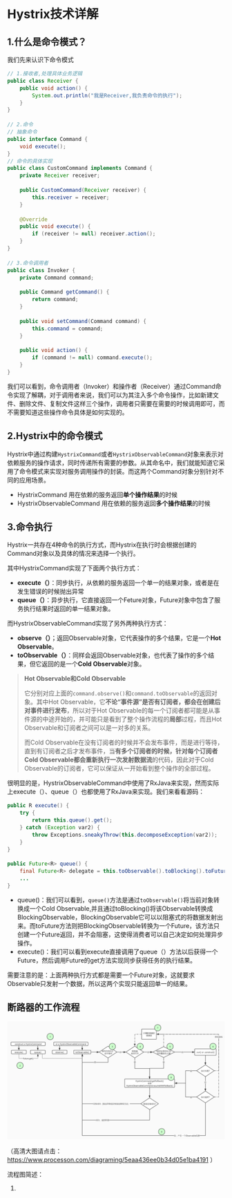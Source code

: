 # Hystrix技术详解

## 1.什么是命令模式？

我们先来认识下命令模式

```java
// 1.接收者,处理具体业务逻辑
public class Receiver {
    public void action() {
        System.out.println("我是Receiver,我负责命令的执行");
    }
}

// 2.命令
// 抽象命令
public interface Command {
    void execute();
}
// 命令的具体实现
public class CustomCommand implements Command {
    private Receiver receiver;

    public CustomCommand(Receiver receiver) {
        this.receiver = receiver;
    }

    @Override
    public void execute() {
        if (receiver != null) receiver.action();
    }
}

// 3.命令调用者
public class Invoker {
    private Command command;

    public Command getCommand() {
        return command;
    }

    public void setCommand(Command command) {
        this.command = command;
    }

    public void action() {
        if (command != null) command.execute();
    }
}
```

我们可以看到，命令调用者（Invoker）和操作者（Receiver）通过Command命令实现了解耦，对于调用者来说，我们可以为其注入多个命令操作，比如新建文件、删除文件、复制文件这样三个操作，调用者只需要在需要的时候调用即可，而不需要知道这些操作命令具体是如何实现的。



## 2.Hystrix中的命令模式

Hystrix中通过构建`HystrixCommand`或者`HystrixObservableCommand`对象来表示对依赖服务的操作请求，同时传递所有需要的参数。从其命名中，我们就能知道它采用了命令模式来实现对服务调用操作的封装。而这两个Command对象分别针对不同的应用场景。

* HystrixCommand 用在依赖的服务返回**单个操作结果**的时候
* HystrixObservableCommand 用在依赖的服务返回**多个操作结果**的时候



## 3.命令执行

Hystrix一共存在4种命令的执行方式，而Hystrix在执行时会根据创建的Command对象以及具体的情况来选择一个执行。

其中HystrixCommand实现了下面两个执行方式：

* **execute（）**：同步执行，从依赖的服务返回一个单一的结果对象，或者是在发生错误的时候抛出异常
* **queue（）**：异步执行，它直接返回一个Feture对象，Future对象中包含了服务执行结果时返回的单一结果对象。

而HystrixObservableCommand实现了另外两种执行方式：

* **observe（）**；返回Observable对象，它代表操作的多个结果，它是一个**Hot Observable**。
* **toObservable（）**：同样会返回Observable对象，也代表了操作的多个结果，但它返回的是一个**Cold Observable**对象。

> **Hot Observable和Cold Observable**
>
> 它分别对应上面的`command.observe()`和`command.toObservable`的返回对象。其中Hot Observable，它**不论“事件源”是否有订阅者，都会在创建后对事件进行发布**，所以对于Hot Observable的每一个订阅者都可能是从事件源的中途开始的，并可能只是看到了整个操作流程的**局部**过程，而且Hot Observable和订阅者之间可以是一对多的关系。
>
> 而Cold Observable在没有订阅者的时候并不会发布事件，而是进行等待，直到有订阅者之后才发布事件，当**有多个订阅者的时候，针对每个订阅者Cold Observable都会重新执行一次发射数据流**的代码，因此对于Cold Observable的订阅者，它可以保证从一开始看到整个操作的全部过程。

很明显的是，HystrixObservableCommand中使用了RxJava来实现，然而实际上execute（）、queue（）也都使用了RxJava来实现。我们来看看源码：

```java
public R execute() {
    try {
        return this.queue().get();
    } catch (Exception var2) {
        throw Exceptions.sneakyThrow(this.decomposeException(var2));
    }
}

public Future<R> queue() {
    final Future<R> delegate = this.toObservable().toBlocking().toFuture();
    ...
}
```

* queue()：我们可以看到，`queue()`方法是通过`toObservable()`将当前对象转换成一个Cold Observable,并且通过toBlocking()将该Observable转换成BlockingObservable，BlockingObservable它可以以阻塞式的将数据发射出来。而toFuture方法则把BlockingObservable转换为一个Future，该方法只创建一个Future返回，并不会阻塞，这使得消费者可以自己决定如何处理异步操作。
* execute()：我们可以看到execute直接调用了queue（）方法以后获得一个Future，然后调用Future的get方法实现同步获得任务的执行结果。

需要注意的是：上面两种执行方式都是需要一个Future对象，这就要求Observable只发射一个数据，所以这两个实现只能返回单一的结果。

## 断路器的工作流程

![](Hystrix处理请求流程图.jpg)

（高清大图请点击：<https://www.processon.com/diagraming/5eaa436ee0b34d05e1ba4191> ）

流程图简述：

1. 